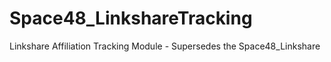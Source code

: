 # Space48_LinkshareTracking
Linkshare Affiliation Tracking Module - Supersedes the Space48_Linkshare
